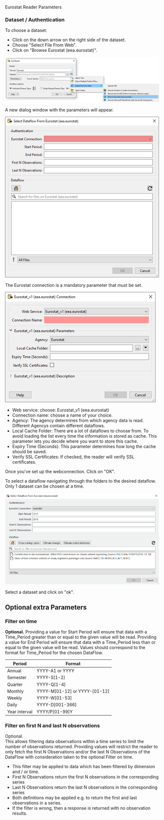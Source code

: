 Eurostat Reader Parameters

### Dataset / Authentication

To choose a dataset: 
- Click on the down arrow on the right side of the dataset.
- Choose "Select File From Web".
- Click on "Browse Eurostat (eea.eurostat)".

![SelectFileFromWeb.png](./Images/SelectFileFromWeb.png)

A new dialog window with the parameters will appear. 

![Parameters.png](./Images/Parameters.png)

The Eurostat connection is a mandatory parameter that must be set.

![WebConnection.png](./Images/WebConnection.png)

- Web service: choose: Eurostat_v1 (eea.eurostat)
- Connection name: choose a name of your choice.
- Agency: The agency determines from which agency data is read. Different Agencys contain different dataflows.
- Local Cache Folder: There are a lot of dataflows to choose from. To avoid loading the list every time the information is stored as cache. This parameter lets you decide where you want to store this cache.
- Expiry Time (Seconds): This parameter determines how long the cache should be saved.
- Verify SSL Certificates: If checked, the reader will verify SSL certificates. 

Once you've set up the webconnection. Click on "OK".

To select a dataflow navigating through the folders to the desired dataflow. 
Only 1 dataset can be chosen at a time.

![DataBrowser.png](./Images/DataBrowser.png)

Select a dataset and click on "ok".

## Optional extra Parameters

### Filter on time

**Optional.** 
Providing a value for Start Period will ensure that data with a Time_Period greater than or equal to the given value will be read.
Providing a value for End Period will ensure that data with a Time_Period less than or equal to the given value will be read.
Values should correspond to the format for Time_Period for the chosen DataFlow. <refer to suitable documentation>

|  Period       | Format                         |
| ------------- | ------------------------------ |
| Annual        | YYYY-A1 or YYYY                |
| Semester      | YYYY-S[1-2]                    |
| Quarter       | YYYY-Q[1-4]                    | 
| Monthly       | YYYY-M[01-12] or YYYY-[01-12]  | 
| Weekly        | YYYY-W[01-53]                  | 
| Daily         | YYYY-D[001-366]                | 
| Year interval | YYYY/P[01-99]Y                 | 

### Filter on first N and last N observations
Optional.  
This allows filtering data observations within a time series to limit the number of observations returned.
Providing values will restrict the reader to only fetch the first N Observations and/or the last N Observations of the DataFlow with consideration taken to the optional Filter on time.
-  This filter may be applied to data which has been filtered by dimension and / or time.
- First N Observations return the first N observations in the corresponding series
- Last N Observations return the last N observations in the corresponding series
- Both definitions may be applied e.g. to return the first and last observations in a series.
- If the filter is wrong, then a response is returned with no observation results.


<!--- ### Expose format attributes full name --->
<!--- Ticking the box will lead to coded values in attributes being translated. --->
<!--- Leaving the box unchecked will leave coded values as they are. --->
